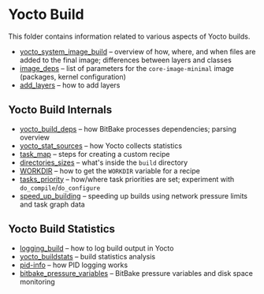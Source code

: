 # Yocto Build

This folder contains information related to various aspects of Yocto builds.

* [yocto_system_image_build](./yocto_system_image_build.md) – overview of how, where, and when files are added to the final image; differences between layers and classes  
* [image_deps](./image_deps.md) – list of parameters for the `core-image-minimal` image (packages, kernel configuration)  
* [add_layers](./add_layers.md) – how to add layers  

## Yocto Build Internals

* [yocto_build_deps](./yocto_build_deps.md) – how BitBake processes dependencies; parsing overview  
* [yocto_stat_sources](./yocto_stat_sources.md) – how Yocto collects statistics  
* [task_map](./task_map.md) – steps for creating a custom recipe  
* [directories_sizes](./directories_sizes.md) – what's inside the `build` directory  
* [WORKDIR](./WORKDIR.md) – how to get the `WORKDIR` variable for a recipe  
* [tasks_priority](./tasks_priority.md) – how/where task priorities are set; experiment with `do_compile`/`do_configure`  
* [speed_up_building](./speed_up_building.md) – speeding up builds using network pressure limits and task graph data  

## Yocto Build Statistics

* [logging_build](./loging_building.md) – how to log build output in Yocto  
* [yocto_buildstats](./yocto_buildstats.md) – build statistics analysis  
* [pid-info](./pid-info.md) – how PID logging works  
* [bitbake_pressure_variables](./bitbake_pressure_variables.md) – BitBake pressure variables and disk space monitoring
